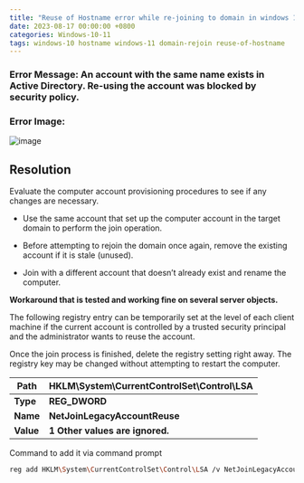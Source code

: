 ```yaml
---
title: "Reuse of Hostname error while re-joining to domain in windows 10 & 11"
date: 2023-08-17 00:00:00 +0800
categories: Windows-10-11
tags: windows-10 hostname windows-11 domain-rejoin reuse-of-hostname
---
```

### Error Message: An account with the same name exists in Active Directory. Re-using the account was blocked by security policy.

### Error Image:

![image](https://github.com/user-attachments/assets/63a45bef-38b8-42a3-8f38-0c286df91ffc)

## Resolution

Evaluate the computer account provisioning procedures to see if any changes are necessary.

* Use the same account that set up the computer account in the target domain to perform the join operation.
    
* Before attempting to rejoin the domain once again, remove the existing account if it is stale (unused).
    
* Join with a different account that doesn’t already exist and rename the computer.
    

**Workaround that is tested and working fine on several server objects.**

The following registry entry can be temporarily set at the level of each client machine if the current account is controlled by a trusted security principal and the administrator wants to reuse the account.

Once the join process is finished, delete the registry setting right away. The registry key may be changed without attempting to restart the computer.

| Path | HKLM\\System\\CurrentControlSet\\Control\\LSA |
| --- | --- |
| **Type** | **REG\_DWORD** |
| **Name** | **NetJoinLegacyAccountReuse** |
| **Value** | **1 Other values are ignored.** |

Command to add it via command prompt

```bash
reg add HKLM\System\CurrentControlSet\Control\LSA /v NetJoinLegacyAccountReuse /t REG_DWORD /d 1 /f
```
